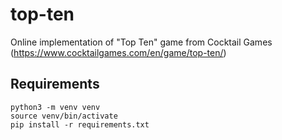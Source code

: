 # top-ten
Online implementation of "Top Ten" game from Cocktail Games (https://www.cocktailgames.com/en/game/top-ten/)

## Requirements

```shell
python3 -m venv venv
source venv/bin/activate
pip install -r requirements.txt
```